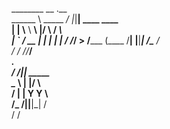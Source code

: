 ________          __  .__                 
\______ \ _____ _/  |_|__| ____    ____   
 |    |  \\__  \\   __\  |/    \  / ___\  
 |    `   \/ __ \|  | |  |   |  \/ /_/  >
/_______  (____  /__| |__|___|  /\___  /  
        \/     \/             \//_____/   
  _________.__                            
 /   _____/|__| _____                     
 \_____  \ |  |/     \                    
 /        \|  |  Y Y  \                   
/_______  /|__|__|_|  /                   
        \/          \/        

